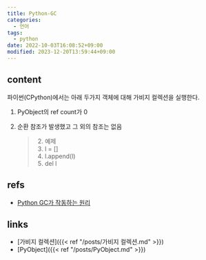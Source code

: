 ```yaml
---
title: Python-GC
categories:
  - 언어
tags:
  - python
date: 2022-10-03T16:08:52+09:00
modified: 2023-12-20T13:59:44+09:00
---
```


## content
파이썬(CPython)에서는 아래 두가지 객체에 대해 가비지 컬렉션을 실행한다.

1. PyObject의 ref count가 0
2. 순환 참조가 발생했고 그 외의 참조는 없음

	> 2. 예제
	> 1. l = []
	> 2. l.append(l)
	> 3. del l


## refs
- [Python GC가 작동하는 원리](https://blog.winterjung.dev/2018/02/18/python-gc)


## links
- [가비지 컬렉션]({{< ref "/posts/가비지 컬렉션.md" >}})
- [PyObject]({{< ref "/posts/PyObject.md" >}})
